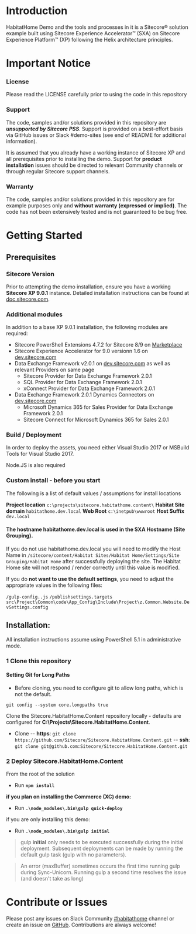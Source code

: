 # Introduction 
HabitatHome  Demo and the tools and processes in it is a Sitecore&reg; solution example built using Sitecore Experience Accelerator&trade; (SXA) on Sitecore Experience Platform&trade; (XP)  following the Helix architecture principles.


# Important Notice

### License
Please read the LICENSE carefully prior to using the code in this repository
 
### Support

The code, samples and/or solutions provided in this repository are ***unsupported by Sitecore PSS***. Support is provided on a best-effort basis via GitHub issues or Slack #demo-sites (see end of README for additional information).

It is assumed that you already have a working instance of Sitecore XP and all prerequisites prior to installing the demo. Support for **product installation** issues should be directed to relevant Community channels or through regular Sitecore support channels. 

### Warranty

The code, samples and/or solutions provided in this repository are for example purposes only and **without warranty (expressed or implied)**. The code has not been extensively tested and is not guaranteed to be bug free.  

# Getting Started

## Prerequisites

### Sitecore Version

Prior to attempting the demo installation, ensure you have a working **Sitecore XP 9.0.1** instance. Detailed installation instructions can be found at [doc.sitecore.com](https://dev.sitecore.net/Downloads/Sitecore_Experience_Platform/90/Sitecore_Experience_Platform_90_Update1.aspx).

### Additional modules
In addition to a base XP 9.0.1 installation, the following modules are required:

- Sitecore PowerShell Extensions 4.7.2 for Sitecore 8/9 on [Marketplace](https://marketplace.sitecore.net/services/~/download/3D2CADDAB4A34CEFB1CFD3DD86D198D5.ashx?data=Sitecore%20PowerShell%20Extensions-4.7.2%20for%20Sitecore%208&itemId=6aaea046-83af-4ef1-ab91-87f5f9c1aa57)
- Sitecore Experience Accelerator for 9.0 versionn 1.6 on [dev.sitecore.com](https://dev.sitecore.net/en/Downloads/Sitecore_Experience_Accelerator/16/Sitecore_Experience_Accelerator_16_Initial_Release.aspx)
- Data Exchange Framework v2.0.1 on [dev.sitecore.com](https://dev.sitecore.net/Downloads/Data_Exchange_Framework/2x/Data_Exchange_Framework_201.aspx) as well as relevant Providers on same page
	- Sitecore Provider for Data Exchange Framework 2.0.1
	- SQL Provider for Data Exchange Framework 2.0.1
	- xConnect Provider for Data Exchange Framework 2.0.1 
- Data Exchange Framework 2.0.1 Dynamics Connectors on [dev.sitecore.com](https://dev.sitecore.net/Downloads/Dynamics_CRM_Connect/2x/Sitecore_Connect_for_Microsoft_Dynamics_365_for_Sales_201.aspx)
	- Microsoft Dynamics 365 for Sales Provider for Data Exchange Framework 2.0.1
	- Sitecore Connect for Microsoft Dynamics 365 for Sales 2.0.1

### Build / Deployment

In order to deploy the assets, you need either Visual Studio 2017 or MSBuild Tools for Visual Studio 2017.

Node.JS is also required



### Custom install - before you start

The following is a list of default values / assumptions for install locations

**Project location**		`c:\projects\sitecore.habitathome.content\`
**Habitat Site domain**				`habitathome.dev.local`
**Web Root**						`c:\inetpub\wwwroot`
**Host Suffix**						`dev.local`

#### The hostname habitathome.dev.local is used in the SXA Hostname (Site Grouping). 

If you do not use habitathome.dev.local you will need to modify the Host Name in 
`/sitecore/content/Habitat Sites/Habitat Home/Settings/Site Grouping/Habitat Home` after successfully deploying the site.
The Habitat Home site will not respond / render correctly until this value is modified. 

If you do **not want to use the default settings**, you need to adjust the appropriate values in the following files:

`/gulp-config..js` 
`/publishsettings.targets` 
`src\Project\Common\code\App_Config\Include\Project\z.Common.Website.DevSettings.config`


## Installation:

All installation instructions assume using PowerShell 5.1 in administrative mode.

### 1 Clone this repository

#### Setting Git for Long Paths

- Before cloning, you need to configure git to allow long paths, which is not the default.

`git config --system core.longpaths true`

Clone the Sitecore.HabitatHome.Content repository locally - defaults are configured for **C:\Projects\Sitecore.HabitatHome.Content**. 


- Clone 
-- **https**:	`git clone https://github.com/Sitecore/Sitecore.HabitatHome.Content.git` 
-- **ssh**:		`git clone git@github.com:Sitecore/Sitecore.HabitatHome.Content.git`

### 2 Deploy Sitecore.HabitatHome.Content

From the root of the solution
- Run **`npm install`**

**if you plan on installing the Commerce (XC) demo:**
- Run **`.\node_modules\.bin\gulp quick-deploy`** 

if you are only installing this demo:
- Run **`.\node_modules\.bin\gulp initial`**

> gulp **initial** only needs to be executed successfully during the initial deployment. Subsequent deployments can be made by running the default gulp task (gulp with no parameters). 

> An error (maxBuffer) sometimes occurs the first time running gulp during Sync-Unicorn. 
> Running gulp a second time resolves the issue (and doesn't take as long)


# Contribute or Issues
Please post any issues on Slack Community [#habitathome](https://sitecorechat.slack.com/messages/habitathome/) channel or create an issue on [GitHub](https://github.com/Sitecore/Sitecore.HabitatHome.Content/issues). Contributions are always welcome!
